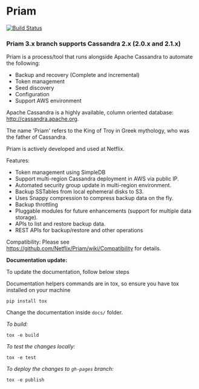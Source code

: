 # Priam

[![Build Status](https://travis-ci.org/Netflix/Priam.svg?branch=3.x)](https://travis-ci.org/Netflix/Priam)

### Priam 3.x branch supports Cassandra 2.x (2.0.x and 2.1.x)

Priam is a process/tool that runs alongside Apache Cassandra to automate the following:
- Backup and recovery (Complete and incremental)
- Token management
- Seed discovery
- Configuration
- Support AWS environment

Apache Cassandra is a highly available, column oriented database: http://cassandra.apache.org.

The name 'Priam' refers to the King of Troy in Greek mythology, who was the father of Cassandra.

Priam is actively developed and used at Netflix.

Features:
- Token management using SimpleDB
- Support multi-region Cassandra deployment in AWS via public IP.
- Automated security group update in multi-region environment.
- Backup SSTables from local ephemeral disks to S3.
- Uses Snappy compression to compress backup data on the fly.
- Backup throttling
- Pluggable modules for future enhancements (support for multiple data storage).
- APIs to list and restore backup data.
- REST APIs for backup/restore and other operations

Compatibility:
Please see https://github.com/Netflix/Priam/wiki/Compatibility for details.

**Documentation update:**

To update the documentation, follow below steps

Documentation helpers commands are in tox, so ensure you have tox installed on your machine

```
pip install tox
```
Change the documentation inside `docs/` folder. 

*To build:*

```
tox -e build
```

*To test the changes locally:*
```
tox -e test
```

*To deploy the changes to `gh-pages` branch:*
```
tox -e publish
```
